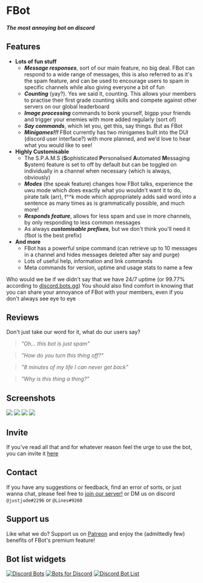 # **FBot**
##### *The most annoying bot on discord*

## Features
- **Lots of fun stuff**
 	- ***Message responses***, sort of our main feature, no big deal. FBot can respond to a wide range of messages, this is also referred to as it's the spam feature, and can be used to encourage users to spam in specific channels while also giving everyone a bit of fun
 	- ***Counting*** (yay?). Yes we said it, counting. This allows your members to practise their first grade counting skills and compete against other servers on our global leaderboard
 	- ***Image processing*** commands to bonk yourself, bigpp your friends and trigger your enemies with more added regularly (sort of)
 	- ***Say commands***, which let you, get this, say things. But as FBot
 	- ***Minigames!!!*** FBot currently has two minigames built into the DUI (discord user interface?) with more planned, and we'd love to hear what you would like to see!
- **Highly Customisable**
  - The S.P.A.M.S (**S**ophisticated **P**ersonalised **A**utomated **M**essaging **S**ystem) feature is set to off by default but can be toggled on individually in a channel when necessary (which is always, obviously)
  - ***Modes*** (the speak feature) changes how FBot talks, experience the uwu mode which does exactly what you wouldn't want it to do, pirate talk (arr), f^^k mode which appropriately adds said word into a sentence as many times as is grammatically possible, and much more!
  - ***Responds feature***, allows for less spam and use in more channels, by only responding to less common messages
  - As always ***customisable prefixes***, but we don't think you'll need it (fbot is the best prefix)
- **And more**
 	- FBot has a powerful snipe command (can retrieve up to 10 messages in a channel and hides messages deleted after say and purge)
 	- Lots of useful help, information and link commands
 	- Meta commands for version, uptime and usage stats to name a few

Who would we be if we didn't say that we have 24/7 uptime (or 99.77% according to [discord.bots.gg](https://discord.bots.gg/bots/711934102906994699))
You should also find comfort in knowing that you can share your annoyance of FBot with your members, even if you don't always see eye to eye

## **Reviews**
Don't just take our word for it, what do our users say?
 > *"Oh... this bot is just spam"*

 > *"How do you turn this thing off?"*

 > *"8 minutes of my life I can never get back"*

 > *"Why is this thing a thing?"*

## **Screenshots**

[![](https://cdn.discordapp.com/attachments/829402002991349781/843635450618576896/unknown.png)](https://github.com/judev1/FBot)
[![](https://cdn.discordapp.com/attachments/829402002991349781/843634247565574144/unknown.png)](https://github.com/judev1/FBot)
[![](https://cdn.discordapp.com/attachments/829402002991349781/843633872570417182/unknown.png)](https://github.com/judev1/FBot)
[![](https://cdn.discordapp.com/attachments/829402002991349781/843632816503783514/unknown.png)](https://github.com/judev1/FBot)

## **Invite**
If you've read all that and for whatever reason feel the urge to use the bot, you can invite it [here](https://fbot.breadhub.uk/invite)

## **Contact**
If you have any suggestions or feedback, find an error of sorts, or just wanna chat, please feel free to [join our server!](https://fbot.breadhub.uk/server) or DM us on discord `@justjude#2296` or `@Lines#9260`

## **Support us**
Like what we do? Support us on [Patreon](https://www.patreon.com/fbotbot) and enjoy the (admittedly few) benefits of FBot's premium feature!

## **Bot list widgets**
[![Discord Bots](https://top.gg/api/widget/711934102906994699.svg)](https://top.gg/bot/711934102906994699)
[![Bots for Discord](https://discords.com/bots/api/bot/711934102906994699/widget)](https://discords.com/bots/bot/711934102906994699)
[![Discord Bot List](https://discordbotlist.com/bots/fbot/widget)](https://discordbotlist.com/bots/fbot)